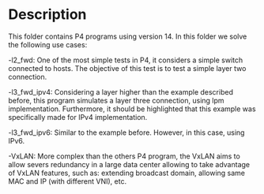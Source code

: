 # Description

This folder contains P4 programs using version 14. In this folder we solve the following use cases:

-l2_fwd: One of the most simple tests in P4, it considers a simple switch connected to hosts. The objective of this test is to test a simple layer two connection.

-l3_fwd_ipv4: Considering a layer higher than the example described before, this program simulates a layer three connection, using lpm implementation. Furthermore, it should be highlighted that this example was specifically made for IPv4 implementation.

-l3_fwd_ipv6: Similar to the example before. However, in this case, using IPv6.

-VxLAN: More complex than the others P4 program, the VxLAN aims to allow severs redundancy in a large data center allowing to take advantage of VxLAN features, such as: extending broadcast domain, allowing same MAC and IP (with different VNI), etc.
